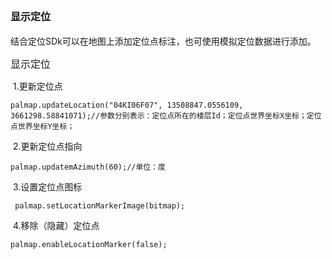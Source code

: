 <font size = 3>显示定位</font>
---
结合定位SDk可以在地图上添加定位点标注，也可使用模拟定位数据进行添加。

<font size = 3>显示定位</font>

&nbsp;1.更新定位点

```
palmap.updateLocation("04KI06F07", 13508847.0556109, 3661298.58841071);//参数分别表示：定位点所在的楼层Id；定位点世界坐标X坐标；定位点世界坐标Y坐标；
```

&nbsp;2.更新定位点指向

```
palmap.updatemAzimuth(60);//单位：度
```

&nbsp;3.设置定位点图标

```
 palmap.setLocationMarkerImage(bitmap);
```

&nbsp;4.移除（隐藏）定位点

```
palmap.enableLocationMarker(false);
```







